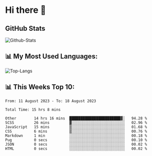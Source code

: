 # Hi there 👋

## GitHub Stats
![Github-Stats](https://github-readme-stats-sigma-five.vercel.app/api?username=ltorson&show_icons=true&theme=radical&count_private=true)

## 📊 My Most Used Languages:
![Top-Langs](https://github-readme-stats-sigma-five.vercel.app/api/top-langs/?username=LTorson&layout=compact&langs_count=10)

## 📊 This Weeks Top 10:
<!--START_SECTION:waka-->

```text
From: 11 August 2023 - To: 18 August 2023

Total Time: 15 hrs 8 mins

Other        14 hrs 16 mins  ███████████████████████▓░   94.28 %
SCSS         26 mins         ▓░░░░░░░░░░░░░░░░░░░░░░░░   02.96 %
JavaScript   15 mins         ▒░░░░░░░░░░░░░░░░░░░░░░░░   01.68 %
CSS          6 mins          ▒░░░░░░░░░░░░░░░░░░░░░░░░   00.76 %
Markdown     1 min           ░░░░░░░░░░░░░░░░░░░░░░░░░   00.18 %
Pug          0 secs          ░░░░░░░░░░░░░░░░░░░░░░░░░   00.10 %
JSON         0 secs          ░░░░░░░░░░░░░░░░░░░░░░░░░   00.02 %
HTML         0 secs          ░░░░░░░░░░░░░░░░░░░░░░░░░   00.02 %
```

<!--END_SECTION:waka-->
